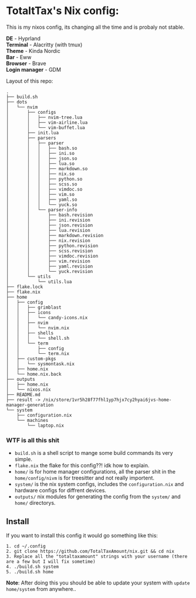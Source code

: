 # TotaltTax's Nix config:

This is my nixos config, its changing all the time and is probaly not stable.

**DE** - Hyprland\
**Terminal** - Alacritty (with tmux)\
**Theme** - Kinda Nordic\
**Bar** - Eww\
**Browser** - Brave\
**Login manager** - GDM

Layout of this repo:

```
.
├── build.sh
├── dots
│   └── nvim
│       ├── configs
│       │   ├── nvim-tree.lua
│       │   ├── vim-airline.lua
│       │   └── vim-buffet.lua
│       ├── init.lua
│       ├── parsers
│       │   ├── parser
│       │   │   ├── bash.so
│       │   │   ├── ini.so
│       │   │   ├── json.so
│       │   │   ├── lua.so
│       │   │   ├── markdown.so
│       │   │   ├── nix.so
│       │   │   ├── python.so
│       │   │   ├── scss.so
│       │   │   ├── vimdoc.so
│       │   │   ├── vim.so
│       │   │   ├── yaml.so
│       │   │   └── yuck.so
│       │   └── parser-info
│       │       ├── bash.revision
│       │       ├── ini.revision
│       │       ├── json.revision
│       │       ├── lua.revision
│       │       ├── markdown.revision
│       │       ├── nix.revision
│       │       ├── python.revision
│       │       ├── scss.revision
│       │       ├── vimdoc.revision
│       │       ├── vim.revision
│       │       ├── yaml.revision
│       │       └── yuck.revision
│       └── utils
│           └── utils.lua
├── flake.lock
├── flake.nix
├── home
│   ├── config
│   │   ├── grimblast
│   │   ├── icons
│   │   │   └── candy-icons.nix
│   │   ├── nvim
│   │   │   └── nvim.nix
│   │   ├── shells
│   │   │   └── shell.sh
│   │   └── term
│   │       ├── config
│   │       └── term.nix
│   ├── custom-pkgs
│   │   └── sysmontask.nix
│   ├── home.nix
│   └── home.nix.back
├── outputs
│   ├── home.nix
│   └── nixos.nix
├── README.md
├── result -> /nix/store/1vr5h28f77fhl1yp7hjx7cy2hyai6jvs-home-manager-generation
└── system
    ├── configuration.nix
    └── machines
        └── laptop.nix
```
### WTF is all this shit
- `build.sh` is a shell script to mange some build commands its very simple.
- `flake.nix` the flake for this config??! idk how to explain.
- `home/` is for home manager configurations, all the parser shit in the `home/config/nivm` is for treesitter and not really importent.
- `system/` is the nix system configs, includes the `configuration.nix` and hardware configs for diffrent devices.
- `outputs/` nix modules for generating the config from the `system/` and `home/` directorys.

## Install
If you want to install this config it would go something like this:
```
1. cd ~/.config
2. git clone https://github.com/TotalTaxAmount/nix.git && cd nix
3. Replace all the "totaltaxamount" strings with your username (there are a few but I will fix sometime)
4. ./build.sh system
5. ./build.sh home
```

**Note**: After doing this you should be able to update your system with `update home/system` from anywhere..
